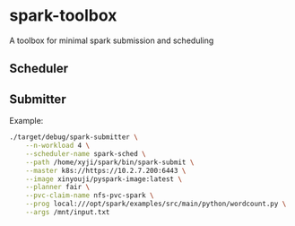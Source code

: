 # spark-toolbox
A toolbox for minimal spark submission and scheduling
## Scheduler

## Submitter
Example:
```bash
./target/debug/spark-submitter \
    --n-workload 4 \
    --scheduler-name spark-sched \
    --path /home/xyji/spark/bin/spark-submit \
    --master k8s://https://10.2.7.200:6443 \
    --image xinyouji/pyspark-image:latest \
    --planner fair \
    --pvc-claim-name nfs-pvc-spark \
    --prog local:///opt/spark/examples/src/main/python/wordcount.py \
    --args /mnt/input.txt
```
